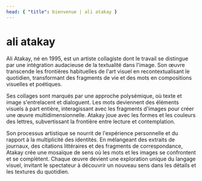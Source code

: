 ```yaml
---
head: { "title": bienvenue | ali atakay }
---
```


# ali atakay

Ali Atakay, né en 1995, est un artiste collagiste dont le travail se distingue par une intégration audacieuse de la textualité dans l'image. Son œuvre transcende les frontières habituelles de l'art visuel en recontextualisant le quotidien, transformant des fragments de vie et des mots en compositions visuelles et poétiques.

Ses collages sont marqués par une approche polysémique, où texte et image s'entrelacent et dialoguent. Les mots deviennent des éléments visuels à part entière, interagissant avec les fragments d'images pour créer une œuvre multidimensionnelle. Atakay joue avec les formes et les couleurs des lettres, subvertissant la frontière entre lecture et contemplation.

Son processus artistique se nourrit de l'expérience personnelle et du rapport à la multiplicité des identités. En mélangeant des extraits de journaux, des citations littéraires et des fragments de correspondance, Atakay crée une mosaïque de sens où les mots et les images se confrontent et se complètent. Chaque œuvre devient une exploration unique du langage visuel, invitant le spectateur à découvrir un nouveau sens dans les détails et les textures du quotidien.
